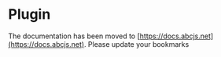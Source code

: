 # Plugin

The documentation has been moved to [https://docs.abcjs.net](https://docs.abcjs.net). Please update your bookmarks
